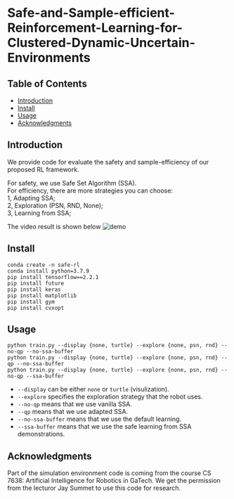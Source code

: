 # Safe-and-Sample-efficient-Reinforcement-Learning-for-Clustered-Dynamic-Uncertain-Environments

## Table of Contents
- [Introduction](#Introduction)
- [Install](#install)
- [Usage](#usage)
- [Acknowledgments](#Acknowledgments)

## Introduction
We provide code for evaluate the safety and sample-efficiency of our proposed RL framework.

For safety, we use Safe Set Algorithm (SSA).   
For efficiency, there are more strategies you can choose:  
1, Adapting SSA;  
2, Exploration (PSN, RND, None);  
3, Learning from SSA;  

The video result is shown below
![demo](docs/SSA_RL.gif)

## Install

```
conda create -n safe-rl
conda install python=3.7.9
pip install tensorflow==2.2.1
pip install future
pip install keras
pip install matplotlib
pip install gym
pip install cvxopt
```

## Usage

```
python train.py --display {none, turtle} --explore {none, psn, rnd} --no-qp --no-ssa-buffer
python train.py --display {none, turtle} --explore {none, psn, rnd} --qp --no-ssa-buffer
python train.py --display {none, turtle} --explore {none, psn, rnd} --no-qp --ssa-buffer
```
- `--display` can be either `none` or `turtle` (visulization).
- `--explore` specifies the exploration strategy that the robot uses. 
- `--no-qp` means that we use vanilla SSA.
- `--qp` means that we use adapted SSA.
- `--no-ssa-buffer` means that we use the default learning.
- `--ssa-buffer` means that we use the safe learning from SSA demonstrations.


## Acknowledgments
Part of the simulation environment code is coming from the course CS 7638: Artificial Intelligence for Robotics in GaTech. We get the permission from the lecturor Jay Summet to use this code for research.
